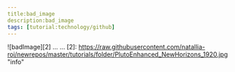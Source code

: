 ```yaml
---
title:bad_image
description:bad_image
tags: [tutorial:technology/github]
---
```

![badImage][2]
...
...
[2]: https://raw.githubusercontent.com/natallia-roi/newrepos/master/tutorials/folder/PlutoEnhanced_NewHorizons_1920.jpg "info"
